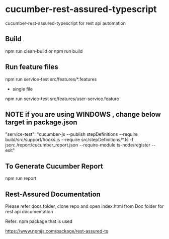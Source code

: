# cucumber-rest-assured-typescript
cucumber-rest-assured-typescript for rest api automation

## Build
npm run clean-build
or
npm run build

## Run feature files
npm run service-test  src/features/*.features

- single file

npm run service-test  src/features/user-service.feature

## NOTE if you are using WINDOWS , change below target in package.json

"service-test": "cucumber-js --publish stepDefinitions --require build/src/support/hooks.js --require src/stepDefinitions/*.ts -f json:./report/cucumber_report.json --require-module ts-node/register --exit"

## To Generate Cucumber Report

npm run report


## Rest-Assured Documentation

Please refer docs folder, clone repo and open index.html from Doc folder for rest api documentation

Refer: npm package that is used

https://www.npmjs.com/package/rest-assured-ts



